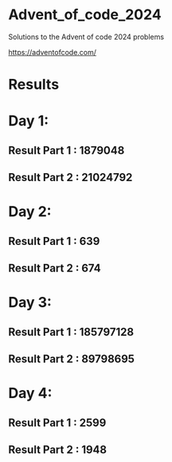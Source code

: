 # Advent_of_code_2024
Solutions to the Advent of code 2024 problems 

https://adventofcode.com/


# Results

# Day 1:
## Result Part 1 : 1879048
## Result Part 2 : 21024792

# Day 2:
## Result Part 1 : 639
## Result Part 2 : 674

# Day 3:
## Result Part 1 : 185797128
## Result Part 2 : 89798695

# Day 4:
## Result Part 1 : 2599
## Result Part 2 : 1948
